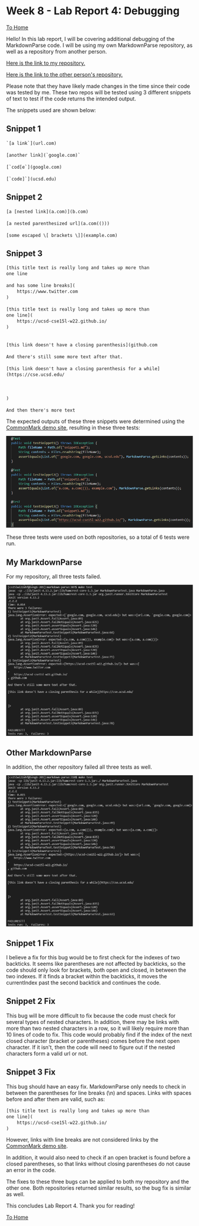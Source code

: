 # **Week 8 - Lab Report 4: Debugging**

[To Home](https://matthewrsun.github.io/cse15l-lab-reports/)

Hello! In this lab report, I will be covering additional debugging of the MarkdownParse code. I will be using my own MarkdownParse repository, as well as a repository from another person.

[Here is the link to my repository.](https://github.com/Matthewrsun/markdown-parse.git)

[Here is the link to the other person's repository.](https://github.com/iireneliao/markdown-parse)

Please note that they have likely made changes in the time since their code was tested by me. These two repos will be tested using 3 different snippets of text to test if the code returns the intended output. 

The snippets used are shown below:

## Snippet 1

```
`[a link`](url.com)

[another link](`google.com)`

[`cod[e`](google.com)

[`code]`](ucsd.edu)
```

## Snippet 2

```
[a [nested link](a.com)](b.com)

[a nested parenthesized url](a.com(()))

[some escaped \[ brackets \]](example.com)
```

## Snippet 3

```
[this title text is really long and takes up more than 
one line

and has some line breaks](
    https://www.twitter.com
)

[this title text is really long and takes up more than 
one line](
    https://ucsd-cse15l-w22.github.io/
)


[this link doesn't have a closing parenthesis](github.com

And there's still some more text after that.

[this link doesn't have a closing parenthesis for a while](https://cse.ucsd.edu/



)

And then there's more text
```

The expected outputs of these three snippets were determined using the [CommonMark demo site](https://spec.commonmark.org/dingus/), resulting in these three tests:

![Snippet Tests](LR4/SnippetTests.png)

These three tests were used on both repositories, so a total of 6 tests were run.

## My MarkdownParse

For my repository, all three tests failed.

![My repo tests](LR4/MyRepoTests.png)

## Other MarkdownParse

In addition, the other repository failed all three tests as well.

![Other repo tests](LR4/OtherRepoTests.png)

## Snippet 1 Fix

I believe a fix for this bug would be to first check for the indexes of two backticks. It seems like parentheses are not affected by backticks, so the code should only look for brackets, both open and closed, in between the two indexes. If it finds a bracket within the backticks, it moves the currentIndex past the second backtick and continues the code.

## Snippet 2 Fix

This bug will be more difficult to fix because the code must check for several types of nested characters. In addition, there may be links with more than two nested characters in a row, so it will likely require more than 10 lines of code to fix. This code would probably find if the index of the next closed character (bracket or parentheses) comes before the next open character. If it isn't, then the code will need to figure out if the nested characters form a valid url or not.

## Snippet 3 Fix

This bug should have an easy fix. MarkdownParse only needs to check in between the parentheses for line breaks (\n) and spaces. Links with spaces before and after them are valid, such as:

```
[this title text is really long and takes up more than 
one line](
    https://ucsd-cse15l-w22.github.io/
)
```

However, links with line breaks are not considered links by the [CommonMark demo site](https://spec.commonmark.org/dingus/).

In addition, it would also need to check if an open bracket is found before a closed parentheses, so that links without closing parentheses do not cause an error in the code.

The fixes to these three bugs can be applied to both my repository and the other one. Both repositories returned similar results, so the bug fix is similar as well.

This concludes Lab Report 4. Thank you for reading!

[To Home](https://matthewrsun.github.io/cse15l-lab-reports/)